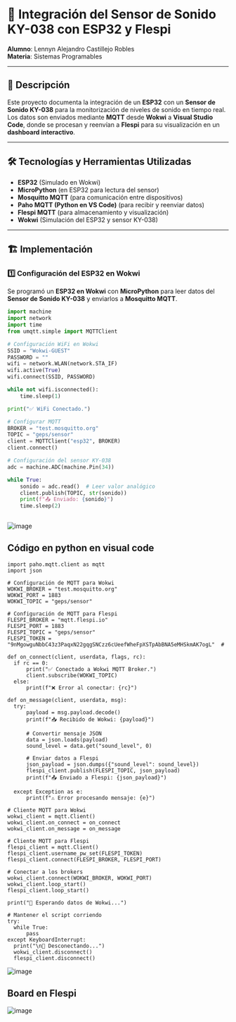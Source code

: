 # 📌 Integración del Sensor de Sonido KY-038 con ESP32 y Flespi

**Alumno**: Lennyn Alejandro Castillejo Robles  
**Materia**: Sistemas Programables

---

## 📖 Descripción
Este proyecto documenta la integración de un **ESP32** con un **Sensor de Sonido KY-038** para la monitorización de niveles de sonido en tiempo real.  
Los datos son enviados mediante **MQTT** desde **Wokwi** a **Visual Studio Code**, donde se procesan y reenvían a **Flespi** para su visualización en un **dashboard interactivo**.

---

## 🛠️ Tecnologías y Herramientas Utilizadas
- **ESP32** (Simulado en Wokwi)
- **MicroPython** (en ESP32 para lectura del sensor)
- **Mosquitto MQTT** (para comunicación entre dispositivos)
- **Paho MQTT (Python en VS Code)** (para recibir y reenviar datos)
- **Flespi MQTT** (para almacenamiento y visualización)
- **Wokwi** (Simulación del ESP32 y sensor KY-038)

---

## 🏗️ Implementación

### **1️⃣ Configuración del ESP32 en Wokwi**
Se programó un **ESP32 en Wokwi** con **MicroPython** para leer datos del **Sensor de Sonido KY-038** y enviarlos a **Mosquitto MQTT**.

```python
import machine
import network
import time
from umqtt.simple import MQTTClient

# Configuración WiFi en Wokwi
SSID = "Wokwi-GUEST"
PASSWORD = ""
wifi = network.WLAN(network.STA_IF)
wifi.active(True)
wifi.connect(SSID, PASSWORD)

while not wifi.isconnected():
    time.sleep(1)

print("✅ WiFi Conectado.")

# Configurar MQTT
BROKER = "test.mosquitto.org"
TOPIC = "geps/sensor"
client = MQTTClient("esp32", BROKER)
client.connect()

# Configuración del sensor KY-038
adc = machine.ADC(machine.Pin(34))

while True:
    sonido = adc.read()  # Leer valor analógico
    client.publish(TOPIC, str(sonido))
    print(f"📤 Enviado: {sonido}")
    time.sleep(2)
    
  ```
  
![image](https://github.com/user-attachments/assets/afab46e4-2a3a-469f-b5fc-2a814e19781d)

  ## Código en python en visual code 
  ```
  import paho.mqtt.client as mqtt
import json

# Configuración de MQTT para Wokwi
WOKWI_BROKER = "test.mosquitto.org"
WOKWI_PORT = 1883
WOKWI_TOPIC = "geps/sensor"

# Configuración de MQTT para Flespi
FLESPI_BROKER = "mqtt.flespi.io"
FLESPI_PORT = 1883
FLESPI_TOPIC = "geps/sensor"
FLESPI_TOKEN = "9nMgowguNbbC43z3PaqxN22gqgSNCzz6cUeefWheFpXSTpAbBNA5eMHSkmAK7ogL"  #

def on_connect(client, userdata, flags, rc):
    if rc == 0:
        print("✅ Conectado a Wokwi MQTT Broker.")
        client.subscribe(WOKWI_TOPIC)
    else:
        print(f"❌ Error al conectar: {rc}")

def on_message(client, userdata, msg):
    try:
        payload = msg.payload.decode()
        print(f"📥 Recibido de Wokwi: {payload}")
        
        # Convertir mensaje JSON
        data = json.loads(payload)
        sound_level = data.get("sound_level", 0)
        
        # Enviar datos a Flespi
        json_payload = json.dumps({"sound_level": sound_level})
        flespi_client.publish(FLESPI_TOPIC, json_payload)
        print(f"📤 Enviado a Flespi: {json_payload}")

    except Exception as e:
        print(f"⚠ Error procesando mensaje: {e}")

# Cliente MQTT para Wokwi
wokwi_client = mqtt.Client()
wokwi_client.on_connect = on_connect
wokwi_client.on_message = on_message

# Cliente MQTT para Flespi
flespi_client = mqtt.Client()
flespi_client.username_pw_set(FLESPI_TOKEN)
flespi_client.connect(FLESPI_BROKER, FLESPI_PORT)

# Conectar a los brokers
wokwi_client.connect(WOKWI_BROKER, WOKWI_PORT)
wokwi_client.loop_start()
flespi_client.loop_start()

print("📡 Esperando datos de Wokwi...")

# Mantener el script corriendo
try:
    while True:
        pass
except KeyboardInterrupt:
    print("\n🔌 Desconectando...")
    wokwi_client.disconnect()
    flespi_client.disconnect()

```
![image](https://github.com/user-attachments/assets/fe83e8d6-f1de-4b8e-83a5-80bcf672d447)


## Board en Flespi

![image](https://github.com/user-attachments/assets/b3f30971-85b0-417f-8531-70c930055e0b)

